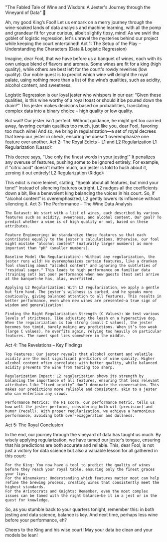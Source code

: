 "The Fabled Tale of Wine and Wisdom: A Jester's Journey through the Vineyard of Data" 🍷

Ah, my good King’s Fool! Let us embark on a merry journey through the wine-soaked lands of data analysis and machine learning, with all the pomp and grandeur fit for your curious, albeit slightly tipsy, mind! As we swirl the goblet of logistic regression, let's unravel the mysteries behind our project while keeping the court entertained!
Act 1: The Setup of the Play – Understanding the Characters (Data & Logistic Regression)

Imagine, dear Fool, that we have before us a banquet of wines, each with its own unique blend of flavors and aromas. Some wines are fit for a king (high quality), while others are best left for the court's rowdy revelries (low quality). Our noble quest is to predict which wine will delight the royal palate, using nothing more than a list of the wine’s qualities, such as acidity, alcohol content, and sweetness.

Logistic Regression is our loyal jester who whispers in our ear: “Given these qualities, is this wine worthy of a royal toast or should it be poured down the drain?” This jester makes decisions based on probabilities, translating complex data into a binary choice – high quality or low quality.

But wait! Our jester isn’t perfect. Without guidance, he might get too carried away, favoring certain qualities too much, just like you, dear Fool, favoring too much wine! And so, we bring in regularization—a set of royal decrees that keep our jester in check, ensuring he doesn't overemphasize one feature over another.
Act 2: The Royal Edicts – L1 and L2 Regularization
L1 Regularization (Lasso):

This decree says, “Use only the finest words in your jesting!” It penalizes any overuse of features, pushing some to be ignored entirely. For example, if "citric acid" doesn't matter much, our jester is told to hush about it, zeroing it out entirely!
L2 Regularization (Ridge):

This edict is more lenient, stating, “Speak about all features, but mind your tone!” Instead of silencing features outright, L2 nudges all the coefficients down a bit, like a benevolent king balancing the voices in his court. So, if "alcohol content" is overemphasized, L2 gently lowers its influence without silencing it.
Act 3: The Performance – The Wine Data Analysis

    The Dataset: We start with a list of wines, each described by various features such as acidity, sweetness, and alcohol content. Our goal? To predict whether a wine is of high quality or not, based on these attributes.

    Feature Engineering: We standardize these features so that each contributes equally to the jester’s calculations. Otherwise, our fool might mistake "alcohol content" (naturally larger numbers) as more important than "pH" (smaller numbers).

    Baseline Model (No Regularization): Without any regularization, the jester runs wild! He overemphasizes certain features, like a drunken fool shouting about "alcohol content" and ignoring the subtleties of "residual sugar." This leads to high performance on familiar data (training set) but poor performance when new guests (test set) arrive at the banquet—he has, alas, overfitted.

    Applying L2 Regularization: With L2 regularization, we apply a gentle but firm hand. The jester’s wildness is curbed, and he speaks more cautiously, giving balanced attention to all features. This results in better performance, even when new wines are presented—a true sign of wisdom and generalization!

    Finding the Right Regularization Strength (C Values): We test various levels of strictness, like adjusting the leash on a hyperactive dog. When the regularization is too strong (small C values), the jester becomes too timid, barely making any predictions. When it’s too weak (large C values), he overfits again, relying too heavily on particular features. The sweet spot lies somewhere in the middle.

Act 4: The Revelations – Key Findings

    Top Features: Our jester reveals that alcohol content and volatile acidity are the most significant predictors of wine quality. Higher alcohol content often correlates with better quality, while balanced acidity prevents the wine from tasting too sharp.

    Regularization Impact: L2 regularization shows its strength by balancing the importance of all features, ensuring that less relevant attributes like “fixed acidity” don’t dominate the conversation. This makes our predictions more reliable and consistent, akin to a jester who can entertain any crowd.

    Performance Metrics: The F1 score, our performance metric, tells us how well the jester performs, considering both wit (precision) and humor (recall). With proper regularization, we achieve a harmonious performance, avoiding both over-exaggeration and dullness.

Act 5: The Royal Conclusion

In the end, our journey through the vineyard of data has taught us much. By wisely applying regularization, we have tamed our jester’s tongue, ensuring that his predictions are both accurate and reliable. This, dear Fool, is not just a victory for data science but also a valuable lesson for all gathered in this court:

    For the King: You now have a tool to predict the quality of wines before they reach your royal table, ensuring only the finest graces your lips.
    For the Winemakers: Understanding which features matter most can help refine the brewing process, creating wines that consistently meet the highest standards.
    For the Aristocrats and Knights: Remember, even the most complex issues can be tamed with the right balance—be it in a jest or in the quest for knowledge.

So, as you stumble back to your quarters tonight, remember this: in both jesting and data science, balance is key. And next time, perhaps less wine before your performance, eh?

Cheers to the King and his wise court! May your data be clean and your models be lean! 

